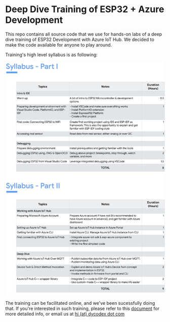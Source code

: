 # Deep Dive Training of ESP32 + Azure Development

This repo contains all source code that we use for hands-on labs of a deep dive training of ESP32 Development with Azure IoT Hub. We decided to make the code available for anyone to play around.

Training's high level syllabus is as following:

![Syllabus](https://github.com/dycodex/esp32-azure-iot-training/raw/master/Syllabus.jpg)

The training can be facilitated online, and we've been sucessfully doing that. If you're interested in such training, please refer to this [document](bit.ly/esp-az-pro1) for more detailed info, or email us at [hi (at) dycodex dot com](mailto:hi@dycodex.com)
